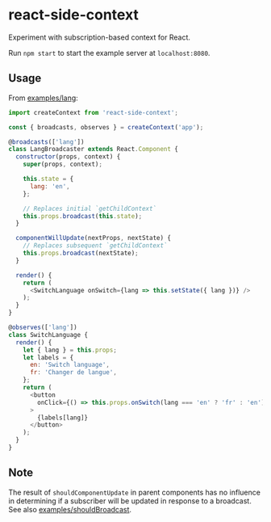 # react-side-context

Experiment with subscription-based context for React.

Run `npm start` to start the example server at `localhost:8080`.

## Usage

From [examples/lang](examples/lang.js):

```js
import createContext from 'react-side-context';

const { broadcasts, observes } = createContext('app');

@broadcasts(['lang'])
class LangBroadcaster extends React.Component {
  constructor(props, context) {
    super(props, context);

    this.state = {
      lang: 'en',
    };

    // Replaces initial `getChildContext`
    this.props.broadcast(this.state);
  }

  componentWillUpdate(nextProps, nextState) {
    // Replaces subsequent `getChildContext`
    this.props.broadcast(nextState);
  }

  render() {
    return (
      <SwitchLanguage onSwitch={lang => this.setState({ lang })} />
    );
  }
}

@observes(['lang'])
class SwitchLanguage {
  render() {
    let { lang } = this.props;
    let labels = {
      en: 'Switch language',
      fr: 'Changer de langue',
    };
    return (
      <button
        onClick={() => this.props.onSwitch(lang === 'en' ? 'fr' : 'en')}
      >
        {labels[lang]}
      </button>
    );
  }
}
```

## Note

The result of `shouldComponentUpdate` in parent components has no influence in determining if a subscriber will be updated in response to a broadcast. See also [examples/shouldBroadcast](examples/shouldBroadcast.js).
